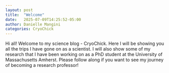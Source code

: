 ```yaml
---
layout: post
title:  "Welcome"
date:   2025-07-09T14:25:52-05:00
author: Danielle Mangini
categories: CryoChick
---
```


Hi all! Welcome to my science blog - CryoChick. Here I will be showing you all the trips I have gone on as a scientist. I will also show some of my research that I have been working on as a PhD student at the University of Massachusetts Amherst. Please follow along if you want to see my journey of becoming a research professor!

